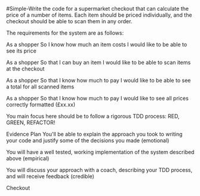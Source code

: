 #Simple-Write the code for a supermarket checkout that can calculate the price of a number of items. Each item should be priced individually, and the checkout should be able to scan them in any order.

The requirements for the system are as follows:

As a shopper
So I know how much an item costs
I would like to be able to see its price

As a shopper
So that I can buy an item
I would like to be able to scan items at the checkout

As a shopper
So that I know how much to pay
I would like to be able to see a total for all scanned items

As a shopper
So that I know how much to pay
I would like to see all prices correctly formatted (£xx.xx)

You main focus here should be to follow a rigorous TDD process: RED, GREEN, REFACTOR!

Evidence Plan
You'll be able to explain the approach you took to writing your code and justify some of the decisions you made (emotional)

You will have a well tested, working implementation of the system described above (empirical)

You will discuss your approach with a coach, describing your TDD process, and will receive feedback (credible)

Checkout
